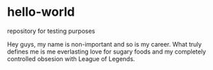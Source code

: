 # hello-world
repository for testing purposes

Hey guys, my name is non-important and so is my career. What truly defines me is me everlasting love for sugary foods and my completely controlled obsesion with League of Legends.
